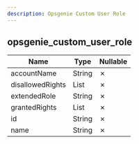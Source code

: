 ```yaml
---
description: Opsgenie Custom User Role
---
```

opsgenie_custom_user_role
-------------------------

| **Name**         | **Type**     | **Nullable** |
| ---------------- | ------------ | ------------ |
| accountName      | String       | &cross;      |
| disallowedRights | List<String> | &cross;      |
| extendedRole     | String       | &cross;      |
| grantedRights    | List<String> | &cross;      |
| id               | String       | &cross;      |
| name             | String       | &cross;      |
